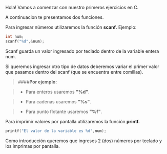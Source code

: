 Hola! Vamos a comenzar con nuestro primeros ejercicios en C.

A continuacion te presentamos dos funciones.

Para ingresar números utilizaremos la función **scanf.**
Ejemplo:

```C
int num;
scanf("%d",&num);
```
Scanf guarda un valor ingresado por teclado dentro de la variable entera num.

Si queremos ingresar otro tipo de datos deberemos variar el primer valor que pasamos dentro del scanf (que se encuentra entre comillas).

> ####**Por ejemplo:**

> * Para enteros usaremos **"%d"**.

> + Para cadenas usaremos **"%s"**. 

> + Para punto flotante usaremos **"%f"**.

Para imprimir valores por pantalla utilizaremos la función **printf.**

```C
printf("El valor de la variable es %d",num);
```

Como introducción queremos que ingreses 2 (dos) números por teclado y los imprimas por pantalla.